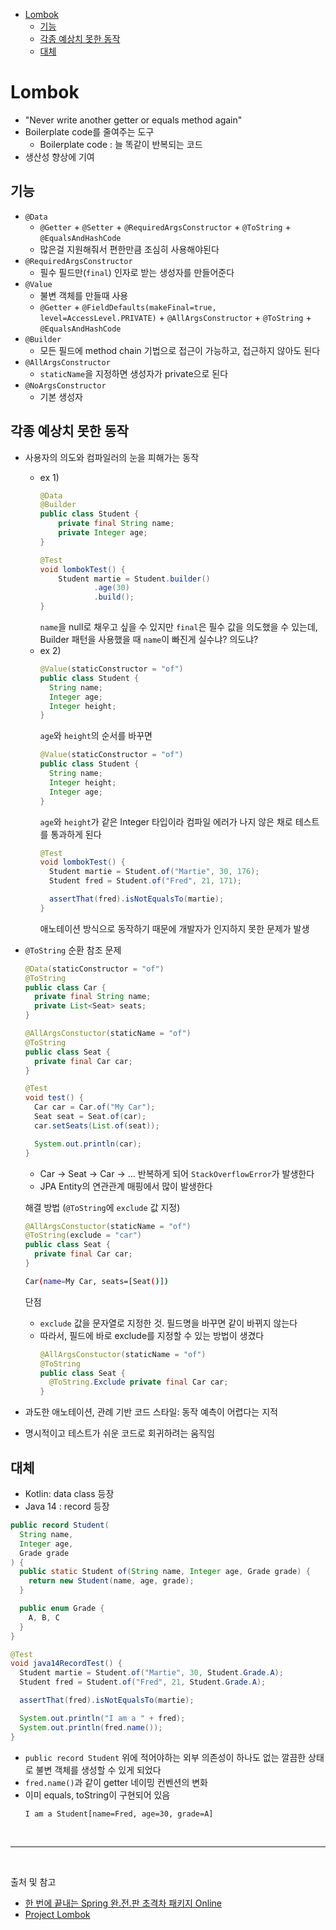- [Lombok](#lombok)
  - [기능](#기능)
  - [각종 예상치 못한 동작](#각종-예상치-못한-동작)
  - [대체](#대체)

# Lombok

- "Never write another getter or equals method again"
- Boilerplate code를 줄여주는 도구
  - Boilerplate code : 늘 똑같이 반복되는 코드
- 생산성 향상에 기여

## 기능
- `@Data`
  - `@Getter` + `@Setter` + `@RequiredArgsConstructor` + `@ToString` + `@EqualsAndHashCode`
  - 많은걸 지원해줘서 편한만큼 조심히 사용해야된다
- `@RequiredArgsConstructor`
  - 필수 필드만(`final`) 인자로 받는 생성자를 만들어준다
- `@Value`
  - 불변 객체를 만들때 사용
  - `@Getter` + `@FieldDefaults(makeFinal=true, level=AccessLevel.PRIVATE)` + `@AllArgsConstructor` + `@ToString` + `@EqualsAndHashCode`
- `@Builder`
  - 모든 필드에 method chain 기법으로 접근이 가능하고, 접근하지 않아도 된다
- `@AllArgsConstructor`
  - `staticName`을 지정하면 생성자가 private으로 된다
- `@NoArgsConstructor`
  - 기본 생성자

## 각종 예상치 못한 동작
- 사용자의 의도와 컴파일러의 눈을 피해가는 동작
  - ex 1)
      ```java
      @Data
      @Builder
      public class Student {
          private final String name;
          private Integer age;
      }
      ```
      ```java
      @Test
      void lombokTest() {
          Student martie = Student.builder()
                  .age(30)
                  .build();
      }
      ```
      `name`을 null로 채우고 싶을 수 있지만 `final`은 필수 값을 의도했을 수 있는데, Builder 패턴을 사용했을 때 `name`이 빠진게 실수냐? 의도냐?
  - ex 2)
      ```java
      @Value(staticConstructor = "of")
      public class Student {
        String name;
        Integer age;
        Integer height;
      }
      ```
      `age`와 `height`의 순서를 바꾸면
      ```java
      @Value(staticConstructor = "of")
      public class Student {
        String name;
        Integer height;
        Integer age;
      }
      ```
      `age`와 `height`가 같은 Integer 타입이라 컴파일 에러가 나지 않은 채로 테스트를 통과하게 된다
      ```java
      @Test
      void lombokTest() {
        Student martie = Student.of("Martie", 30, 176);
        Student fred = Student.of("Fred", 21, 171);

        assertThat(fred).isNotEqualsTo(martie);
      }
      ```
      애노테이션 방식으로 동작하기 때문에 개발자가 인지하지 못한 문제가 발생
- `@ToString` 순환 참조 문제
  ```java
  @Data(staticConstructor = "of")
  @ToString
  public class Car {
    private final String name;
    private List<Seat> seats;
  }
  ```
  ```java
  @AllArgsConstuctor(staticName = "of")
  @ToString
  public class Seat {
    private final Car car;
  }
  ```
  ```java
  @Test
  void test() {
    Car car = Car.of("My Car");
    Seat seat = Seat.of(car);
    car.setSeats(List.of(seat));

    System.out.println(car);
  }
  ```
  - Car → Seat → Car → ... 반복하게 되어 `StackOverflowError`가 발생한다
  - JPA Entity의 연관관계 매핑에서 많이 발생한다

  해결 방법 (`@ToString`에 `exclude` 값 지정)
  ```java
  @AllArgsConstuctor(staticName = "of")
  @ToString(exclude = "car")
  public class Seat {
    private final Car car;
  }
  ```
  ```bash
  Car(name=My Car, seats=[Seat()])
  ```
  단점
  - `exclude` 값을 문자열로 지정한 것. 필드명을 바꾸면 같이 바뀌지 않는다
  - 따라서, 필드에 바로 exclude를 지정할 수 있는 방법이 생겼다
    ```java
    @AllArgsConstuctor(staticName = "of")
    @ToString
    public class Seat {
      @ToString.Exclude private final Car car;
    }
    ```
- 과도한 애노테이션, 관례 기반 코드 스타일: 동작 예측이 어렵다는 지적
- 명시적이고 테스트가 쉬운 코드로 회귀하려는 움직임

## 대체
- Kotlin: data class 등장
- Java 14 : record 등장
```java
public record Student(
  String name,
  Integer age,
  Grade grade
) {
  public static Student of(String name, Integer age, Grade grade) {
    return new Student(name, age, grade);
  }

  public enum Grade {
    A, B, C
  }
}
```
```java
@Test
void java14RecordTest() {
  Student martie = Student.of("Martie", 30, Student.Grade.A);
  Student fred = Student.of("Fred", 21, Student.Grade.A);

  assertThat(fred).isNotEqualsTo(martie);

  System.out.println("I am a " + fred);
  System.out.println(fred.name());
}
```
- `public record Student` 위에 적어야하는 외부 의존성이 하나도 없는 깔끔한 상태로 불변 객체를 생성할 수 있게 되었다
- `fred.name()`과 같이 getter 네이밍 컨벤션의 변화
- 이미 equals, toString이 구현되어 있음
  ```bash
  I am a Student[name=Fred, age=30, grade=A]
  ```


<br/>

---

<br/>

출처 및 참고
- [한 번에 끝내는 Spring 완.전.판 초격차 패키지 Online](https://fastcampus.co.kr/dev_online_spring)
- [Project Lombok](https://projectlombok.org/)